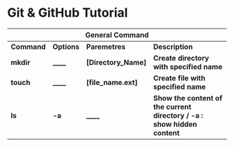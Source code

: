 # Git & GitHub Tutorial


<table>
	<thead>
		<th colspan=4>General Command</th>
	</thead>
	<tbody>
		<tr>
			<td><strong>Command</strong></td>
			<td><strong>Options</strong></td>
			<td><strong>Paremetres</strong></td>
			<td><strong>Description</strong></td>
		</tr>
		<tr>
			<td><strong>mkdir</strong></td>
			<td><strong>____</strong></td>
			<td><strong>[Directory_Name]</strong></td>
			<td><strong>Create directory with specified name</strong></td>
		</tr>
		<tr>
			<td><strong>touch</strong></td>
			<td><strong>____</strong></td>
			<td><strong>[file_name.ext]</strong></td>
			<td><strong>Create file with specified name</strong></td>
		</tr>
		<tr>
			<td><strong>ls</strong></td>
			<td><strong>-a</strong></td>
			<td><strong>____</strong></td>
			<td><strong>Show the content of the current directory / -a : show hidden content</strong></td>
		</tr>
	</tbody>

</table>
